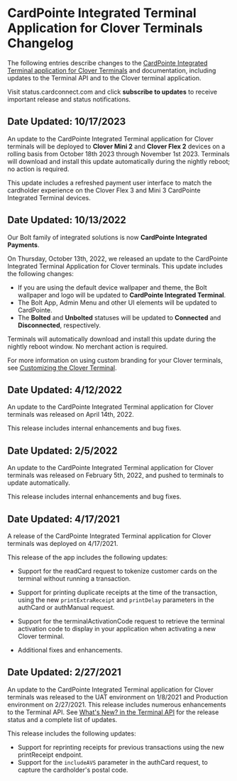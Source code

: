 # CardPointe Integrated Terminal Application for Clover Terminals Changelog

The following entries describe changes to the [CardPointe Integrated Terminal application for Clover Terminals](?path=docs/documentation/CardPointeIntegratedTerminalDeveloperGuideForCloverTerminals.md) and documentation, including updates to the Terminal API and to the Clover terminal application.

Visit status.cardconnect.com and click **subscribe to updates** to receive important release and status notifications.

## Date Updated: 10/17/2023 

An update to the CardPointe Integrated Terminal application for Clover terminals will be deployed to **Clover Mini 2** and **Clover Flex 2** devices on a rolling basis from October 18th 2023 through November 1st 2023. Terminals will download and install this update automatically during the nightly reboot; no action is required.

This update includes a refreshed payment user interface to match the cardholder experience on the Clover Flex 3 and Mini 3 CardPointe Integrated Terminal devices.

## Date Updated: 10/13/2022 

Our Bolt family of integrated solutions is now **CardPointe Integrated Payments**.

On Thursday, October 13th, 2022, we released an update to the CardPointe Integrated Terminal Application for Clover terminals. This update includes the following changes:

- If you are using the default device wallpaper and theme, the Bolt wallpaper and logo will be updated to **CardPointe Integrated Terminal**.
- The Bolt App, Admin Menu and other UI elements will be updated to CardPointe.
- The **Bolted** and **Unbolted** statuses will be updated to **Connected** and **Disconnected**, respectively.

Terminals will automatically download and install this update during the nightly reboot window. No merchant action is required. 

For more information on using custom branding for your Clover terminals, see [Customizing the Clover Terminal](?path=docs/documentation/CardPointeIntegratedTerminalDeveloperGuideForCloverTerminals.md#customizing-the-clover-terminal).

## Date Updated: 4/12/2022 

An update to the CardPointe Integrated Terminal application for Clover terminals was released on April 14th, 2022.

This release includes internal enhancements and bug fixes.

## Date Updated: 2/5/2022 

An update to the CardPointe Integrated Terminal application for Clover terminals was released on February 5th, 2022, and pushed to terminals to update automatically.

This release includes internal enhancements and bug fixes.

## Date Updated: 4/17/2021 

A release of the CardPointe Integrated Terminal application for Clover terminals was deployed on 4/17/2021.

This release of the app includes the following updates:

- Support for the readCard request to tokenize customer cards on the terminal without running a transaction. 

- Support for printing duplicate receipts at the time of the transaction, using the new `printExtraReceipt` and `printDelay` parameters in the authCard or authManual request.

- Support for the terminalActivationCode request to retrieve the terminal activation code to display in your application when activating a new Clover terminal.

- Additional fixes and enhancements.

## Date Updated: 2/27/2021 

An update to the CardPointe Integrated Terminal application for Clover terminals was released to the UAT environment on 1/8/2021 and Production environment on 2/27/2021. This release includes numerous enhancements to the Terminal API. See [What's New? in the Terminal API](?path=docs/APIs/CardPointeIntegratedTerminalAPI.md#whats-new) for the release status and a complete list of updates.

This release includes the following updates:

- Support for reprinting receipts for previous transactions using the new printReceipt endpoint.
- Support for the `includeAVS` parameter in the authCard request, to capture the cardholder's postal code.
